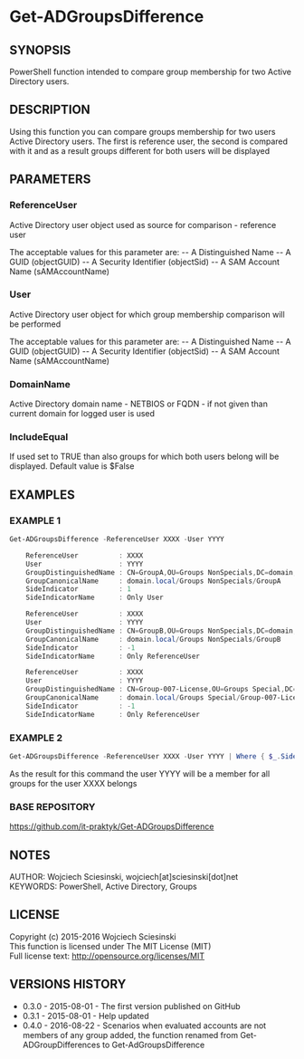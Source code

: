 # Get-ADGroupsDifference

## SYNOPSIS
PowerShell function intended to compare group membership for two Active Directory users.

## DESCRIPTION
Using this function you can compare groups membership for two users Active Directory users.
The first is reference user, the second is compared with it and as a result groups different for both users will be displayed

## PARAMETERS  
### ReferenceUser
Active Directory user object used as source for comparison - reference user

The acceptable values for this parameter are:
-- A Distinguished Name
-- A GUID (objectGUID)
-- A Security Identifier (objectSid)
-- A SAM Account Name (sAMAccountName)

### User
Active Directory user object for which group membership comparison will be performed

The acceptable values for this parameter are:
-- A Distinguished Name
-- A GUID (objectGUID)
-- A Security Identifier (objectSid)
-- A SAM Account Name (sAMAccountName)

### DomainName
Active Directory domain name - NETBIOS or FQDN - if not given than current domain for logged user is used

### IncludeEqual
If used set to TRUE than also groups for which both users belong will be displayed. Default value is $False

## EXAMPLES

### EXAMPLE 1
```powershell
Get-ADGroupsDifference -ReferenceUser XXXX -User YYYY

    ReferenceUser          : XXXX
    User                   : YYYY
    GroupDistinguishedName : CN=GroupA,OU=Groups NonSpecials,DC=domain,DC=local
    GroupCanonicalName     : domain.local/Groups NonSpecials/GroupA
    SideIndicator          : 1
    SideIndicatorName      : Only User

    ReferenceUser          : XXXX
    User                   : YYYY
    GroupDistinguishedName : CN=GroupB,OU=Groups NonSpecials,DC=domain,DC=local
    GroupCanonicalName     : domain.local/Groups NonSpecials/GroupB
    SideIndicator          : -1
    SideIndicatorName      : Only ReferenceUser

    ReferenceUser          : XXXX
    User                   : YYYY
    GroupDistinguishedName : CN=Group-007-License,OU=Groups Special,DC=domain,DC=local
    GroupCanonicalName     : domain.local/Groups Special/Group-007-License
    SideIndicator          : -1
    SideIndicatorName      : Only ReferenceUser
```

### EXAMPLE 2
```powershell   
Get-ADGroupsDifference -ReferenceUser XXXX -User YYYY | Where { $_.SideIndicator -eq -1 } | ForEach { Add-ADGroupMember -Identity $_.GroupDistinguishedName -Members $_.User }
```

As the result for this command the user YYYY will be a member for all groups for the user XXXX belongs

### BASE REPOSITORY
https://github.com/it-praktyk/Get-ADGroupsDifference


## NOTES
AUTHOR: Wojciech Sciesinski, wojciech[at]sciesinski[dot]net  
KEYWORDS: PowerShell, Active Directory, Groups

## LICENSE
Copyright (c) 2015-2016 Wojciech Sciesinski  
This function is licensed under The MIT License (MIT)  
Full license text: http://opensource.org/licenses/MIT

## VERSIONS HISTORY
- 0.3.0 - 2015-08-01 - The first version published on GitHub
- 0.3.1 - 2015-08-01 - Help updated
- 0.4.0 - 2016-08-22 - Scenarios when evaluated accounts are not members of any group added, the function renamed from Get-ADGroupDifferences to Get-AdGroupsDifference
